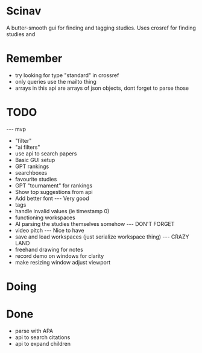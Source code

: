 # Scinav
A butter-smooth gui for finding and tagging studies.
Uses crosref for finding studies and 

# Remember
- try looking for type "standard" in crossref
- only queries use the mailto thing
- arrays in this api are arrays of json objects, dont forget to parse those

# TODO
--- mvp
- "filter"
- "ai filters"
- use api to search papers
- Basic GUI setup
- GPT rankings
- searchboxes
- favourite studies
- GPT "tournament" for rankings
- Show top suggestions from api
- Add better font
--- Very good
- tags
- handle invalid values (ie timestamp 0)
- functioning workspaces
- AI parsing the studies themselves somehow
--- DON'T FORGET
- video pitch
--- Nice to have
- save and load workspaces (just serialize workspace thing)
--- CRAZY LAND
- freehand drawing for notes
- record demo on windows for clarity
- make resizing window adjust viewport

# Doing

# Done
- parse with APA
- api to search citations
- api to expand children
